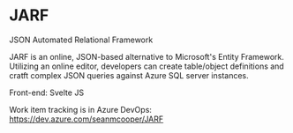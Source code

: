 # JARF
JSON Automated Relational Framework

JARF is an online, JSON-based alternative to Microsoft's Entity Framework. Utilizing an online editor, developers can create table/object definitions and cratft complex JSON queries against Azure SQL server instances.

Front-end: Svelte JS

Work item tracking is in Azure DevOps: https://dev.azure.com/seanmcooper/JARF
